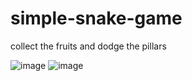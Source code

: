 # simple-snake-game
collect the fruits and dodge the pillars 

![image](https://github.com/NicholasTerek/simple-snake-game/assets/139080309/2fd7624c-c476-49b5-8d6b-1425472ee294)
![image](https://github.com/NicholasTerek/simple-snake-game/assets/139080309/5b18ab81-8cdb-449d-880d-be5310732978)

